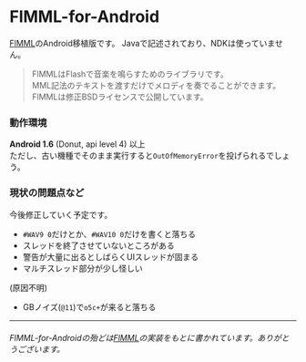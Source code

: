 # FlMML-for-Android
[FlMML](http://flmml.codeplex.com/)のAndroid移植版です。
Javaで記述されており、NDKは使っていません。
> FlMMLはFlashで音楽を鳴らすためのライブラリです。<br>
MML記法のテキストを渡すだけでメロディを奏でることができます。<br>
FlMMLは修正BSDライセンスで公開しています。

### 動作環境
**Android 1.6** \(Donut, api level 4\) 以上<br>
ただし、古い機種でそのまま実行すると`OutOfMemoryError`を投げられるでしょう。

### 現状の問題点など
今後修正していく予定です。
* `#WAV9 0`だけとか、`#WAV10 0`だけを書くと落ちる
* スレッドを終了させていないところがある
* 警告が大量に出るとしばらくUIスレッドが固まる
* マルチスレッド部分が少し怪しい

\(原因不明\)
* GBノイズ\(`@11`\)で`o5c+`が来ると落ちる

***
###### _FlMML-for-Androidの殆どは[FlMML](http://flmml.codeplex.com/)の実装をもとに書かれています。ありがとうございます。_